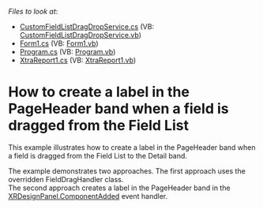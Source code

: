 <!-- default file list -->
*Files to look at*:

* [CustomFieldListDragDropService.cs](./CS/Reporting_how-to-create-a-label-in-the-pageheader-band-when-a-field-is-dragged-from-the-t457241/T457241/CustomFieldListDragDropService.cs) (VB: [CustomFieldListDragDropService.vb](./VB/Reporting_how-to-create-a-label-in-the-pageheader-band-when-a-field-is-dragged-from-the-t457241/T457241/CustomFieldListDragDropService.vb))
* [Form1.cs](./CS/Reporting_how-to-create-a-label-in-the-pageheader-band-when-a-field-is-dragged-from-the-t457241/T457241/Form1.cs) (VB: [Form1.vb](./VB/Reporting_how-to-create-a-label-in-the-pageheader-band-when-a-field-is-dragged-from-the-t457241/T457241/Form1.vb))
* [Program.cs](./CS/Reporting_how-to-create-a-label-in-the-pageheader-band-when-a-field-is-dragged-from-the-t457241/T457241/Program.cs) (VB: [Program.vb](./VB/Reporting_how-to-create-a-label-in-the-pageheader-band-when-a-field-is-dragged-from-the-t457241/T457241/Program.vb))
* [XtraReport1.cs](./CS/Reporting_how-to-create-a-label-in-the-pageheader-band-when-a-field-is-dragged-from-the-t457241/T457241/XtraReport1.cs) (VB: [XtraReport1.vb](./VB/Reporting_how-to-create-a-label-in-the-pageheader-band-when-a-field-is-dragged-from-the-t457241/T457241/XtraReport1.vb))
<!-- default file list end -->
# How to create a label in the PageHeader band when a field is dragged from the Field List


<p>This example illustrates how to create a label in the PageHeader band when a field is dragged from the Field List to the Detail band. </p>
<p>The example demonstrates two approaches. The first approach uses the overridden FieldDragHandler class. <br>The second approach creates a label in the PageHeader band in the <a href="https://documentation.devexpress.com/#XtraReports/DevExpressXtraReportsUserDesignerXRDesignPanel_ComponentAddedtopic">XRDesignPanel.ComponentAdded</a> event handler.</p>

<br/>
